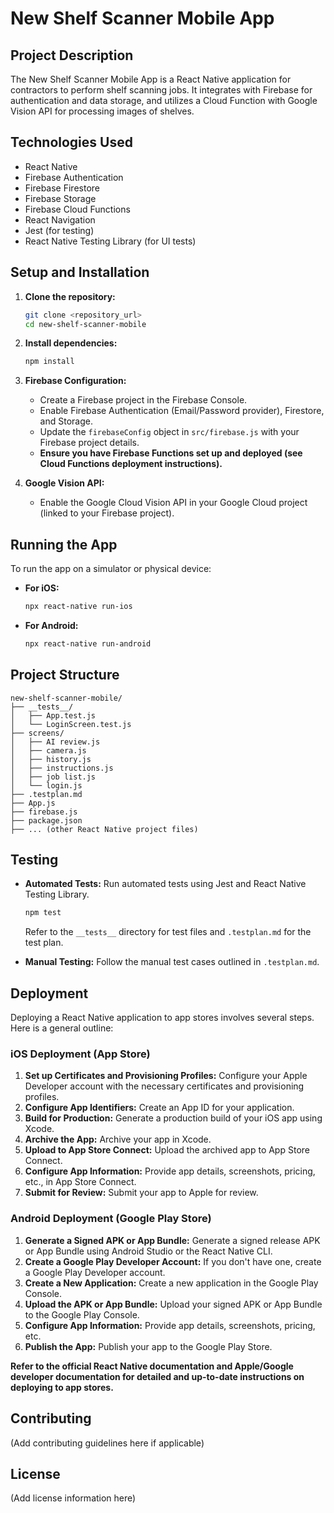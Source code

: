 # New Shelf Scanner Mobile App

## Project Description

The New Shelf Scanner Mobile App is a React Native application for contractors to perform shelf scanning jobs. It integrates with Firebase for authentication and data storage, and utilizes a Cloud Function with Google Vision API for processing images of shelves.

## Technologies Used

- React Native
- Firebase Authentication
- Firebase Firestore
- Firebase Storage
- Firebase Cloud Functions
- React Navigation
- Jest (for testing)
- React Native Testing Library (for UI tests)

## Setup and Installation

1.  **Clone the repository:**
    ```bash
    git clone <repository_url>
    cd new-shelf-scanner-mobile
    ```

2.  **Install dependencies:**
    ```bash
    npm install
    ```

3.  **Firebase Configuration:**
    - Create a Firebase project in the Firebase Console.
    - Enable Firebase Authentication (Email/Password provider), Firestore, and Storage.
    - Update the `firebaseConfig` object in `src/firebase.js` with your Firebase project details.
    - **Ensure you have Firebase Functions set up and deployed (see Cloud Functions deployment instructions).**

4.  **Google Vision API:**
    - Enable the Google Cloud Vision API in your Google Cloud project (linked to your Firebase project).

## Running the App

To run the app on a simulator or physical device:

- **For iOS:**
  ```bash
  npx react-native run-ios
  ```

- **For Android:**
  ```bash
  npx react-native run-android
  ```

## Project Structure

```
new-shelf-scanner-mobile/
├── __tests__/
│   ├── App.test.js
│   └── LoginScreen.test.js
├── screens/
│   ├── AI review.js
│   ├── camera.js
│   ├── history.js
│   ├── instructions.js
│   ├── job list.js
│   └── login.js
├── .testplan.md
├── App.js
├── firebase.js
├── package.json
├── ... (other React Native project files)
```

## Testing

- **Automated Tests:** Run automated tests using Jest and React Native Testing Library.
  ```bash
  npm test
  ```
  Refer to the `__tests__` directory for test files and `.testplan.md` for the test plan.

- **Manual Testing:** Follow the manual test cases outlined in `.testplan.md`.

## Deployment

Deploying a React Native application to app stores involves several steps. Here is a general outline:

### iOS Deployment (App Store)

1.  **Set up Certificates and Provisioning Profiles:** Configure your Apple Developer account with the necessary certificates and provisioning profiles.
2.  **Configure App Identifiers:** Create an App ID for your application.
3.  **Build for Production:** Generate a production build of your iOS app using Xcode.
4.  **Archive the App:** Archive your app in Xcode.
5.  **Upload to App Store Connect:** Upload the archived app to App Store Connect.
6.  **Configure App Information:** Provide app details, screenshots, pricing, etc., in App Store Connect.
7.  **Submit for Review:** Submit your app to Apple for review.

### Android Deployment (Google Play Store)

1.  **Generate a Signed APK or App Bundle:** Generate a signed release APK or App Bundle using Android Studio or the React Native CLI.
2.  **Create a Google Play Developer Account:** If you don't have one, create a Google Play Developer account.
3.  **Create a New Application:** Create a new application in the Google Play Console.
4.  **Upload the APK or App Bundle:** Upload your signed APK or App Bundle to the Google Play Console.
5.  **Configure App Information:** Provide app details, screenshots, pricing, etc.
6.  **Publish the App:** Publish your app to the Google Play Store.

**Refer to the official React Native documentation and Apple/Google developer documentation for detailed and up-to-date instructions on deploying to app stores.**

## Contributing

(Add contributing guidelines here if applicable)

## License

(Add license information here)
